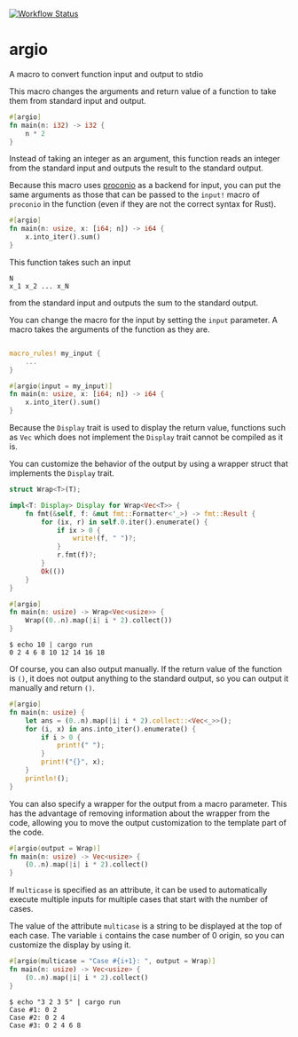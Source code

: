 [![Workflow Status](https://github.com/tanakh/argio/workflows/Rust/badge.svg)](https://github.com/tanakh/argio/actions?query=workflow%3A%22Rust%22)

# argio

A macro to convert function input and output to stdio

This macro changes the arguments and return value of a function to take them from standard input and output.

```rust
#[argio]
fn main(n: i32) -> i32 {
    n * 2
}
```

Instead of taking an integer as an argument, this function reads an integer from the standard input and outputs the result to the standard output.

Because this macro uses [proconio](https://crates.io/crates/proconio) as a backend for input, you can put the same arguments as those that can be passed to the `input!` macro of `proconio` in the function (even if they are not the correct syntax for Rust).

```rust
#[argio]
fn main(n: usize, x: [i64; n]) -> i64 {
    x.into_iter().sum()
}
```

This function takes such an input

```
N
x_1 x_2 ... x_N
```

from the standard input and outputs the sum to the standard output.

You can change the macro for the input by setting the `input` parameter. A macro takes the arguments of the function as they are.

```rust

macro_rules! my_input {
    ...
}

#[argio(input = my_input)]
fn main(n: usize, x: [i64; n]) -> i64 {
    x.into_iter().sum()
}
```

Because the `Display` trait is used to display the return value, functions such as `Vec` which does not implement the `Display` trait cannot be compiled as it is.

You can customize the behavior of the output by using a wrapper struct that implements the `Display` trait.

```rust
struct Wrap<T>(T);

impl<T: Display> Display for Wrap<Vec<T>> {
    fn fmt(&self, f: &mut fmt::Formatter<'_>) -> fmt::Result {
        for (ix, r) in self.0.iter().enumerate() {
            if ix > 0 {
                write!(f, " ")?;
            }
            r.fmt(f)?;
        }
        Ok(())
    }
}

#[argio]
fn main(n: usize) -> Wrap<Vec<usize>> {
    Wrap((0..n).map(|i| i * 2).collect())
}
```

```
$ echo 10 | cargo run
0 2 4 6 8 10 12 14 16 18
```

Of course, you can also output manually. If the return value of the function is `()`, it does not output anything to the standard output, so you can output it manually and return `()`.

```rust
#[argio]
fn main(n: usize) {
    let ans = (0..n).map(|i| i * 2).collect::<Vec<_>>();
    for (i, x) in ans.into_iter().enumerate() {
        if i > 0 {
            print!(" ");
        }
        print!("{}", x);
    }
    println!();
}
```

You can also specify a wrapper for the output from a macro parameter. This has the advantage of removing information about the wrapper from the code, allowing you to move the output customization to the template part of the code.

```rust
#[argio(output = Wrap)]
fn main(n: usize) -> Vec<usize> {
    (0..n).map(|i| i * 2).collect()
}
```

If `multicase` is specified as an attribute, it can be used to automatically execute multiple inputs for multiple cases that start with the number of cases.

The value of the attribute `multicase` is a string to be displayed at the top of each case. The variable `i` contains the case number of 0 origin, so you can customize the display by using it.

```rust
#[argio(multicase = "Case #{i+1}: ", output = Wrap)]
fn main(n: usize) -> Vec<usize> {
    (0..n).map(|i| i * 2).collect()
}
```

```
$ echo "3 2 3 5" | cargo run
Case #1: 0 2
Case #2: 0 2 4
Case #3: 0 2 4 6 8
```
